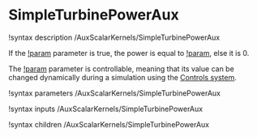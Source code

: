 # SimpleTurbinePowerAux

!syntax description /AuxScalarKernels/SimpleTurbinePowerAux

If the [!param](/AuxScalarKernels/SimpleTurbinePowerAux/on) parameter is true, the power is
equal to [!param](/AuxScalarKernels/SimpleTurbinePowerAux/value), else it is 0.

The [!param](/AuxScalarKernels/SimpleTurbinePowerAux/on) parameter is controllable,
meaning that its value can be changed dynamically during a simulation using the [Controls system](syntax/Controls/index.md).

!syntax parameters /AuxScalarKernels/SimpleTurbinePowerAux

!syntax inputs /AuxScalarKernels/SimpleTurbinePowerAux

!syntax children /AuxScalarKernels/SimpleTurbinePowerAux
